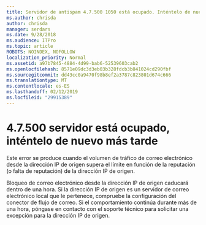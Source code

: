 ```yaml
---
title: Servidor de antispam 4.7.500 1050 está ocupado. Inténtelo de nuevo más tarde desde [XXX.XXX.XXX.XXX]
ms.author: chrisda
author: chrisda
manager: serdars
ms.date: 9/28/2018
ms.audience: ITPro
ms.topic: article
ROBOTS: NOINDEX, NOFOLLOW
localization_priority: Normal
ms.assetid: a97b7845-4884-4d99-bab6-52539603cab2
ms.openlocfilehash: 8571e09dc3d3eb03b328fdcb3b841024cd290fbf
ms.sourcegitcommit: dd43cc0a9470f98b8ef2a3787c823801d674c666
ms.translationtype: MT
ms.contentlocale: es-ES
ms.lasthandoff: 02/12/2019
ms.locfileid: "29915389"
---
```

# <a name="47500-server-busy-please-try-again-later"></a>4.7.500 servidor está ocupado, inténtelo de nuevo más tarde

Este error se produce cuando el volumen de tráfico de correo electrónico desde la dirección IP de origen supera el límite en función de la reputación (o falta de reputación) de la dirección IP de origen.
  
Bloqueo de correo electrónico desde la dirección IP de origen caducará dentro de una hora. Si la dirección IP de origen es un servidor de correo electrónico local que le pertenece, compruebe la configuración del conector de flujo de correo. Si el comportamiento continúa durante más de una hora, póngase en contacto con el soporte técnico para solicitar una excepción para la dirección IP de origen.
  

